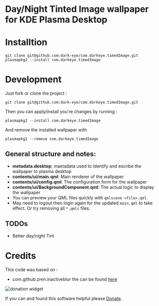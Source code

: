 # Day/Night Tinted Image wallpaper for KDE Plasma Desktop

# Installtion
```
git clone git@github.com:dark-eye/com.darkeye.timedImage.git
plasmapkg2 --install com.darkeye.timedImage
```

# Development

Just fork or clone the project :

`git clone git@github.com:dark-eye/com.darkeye.timedImage.git`

Then you can apply/install you're changes by running : 

`plasmapkg2 --install com.darkeye.timedImage`

And remove the installed wallpaper with

`plasmapkg2 --remove com.darkeye.timedImage`


## General structure and notes:

- **metadata.desktop**: maetadata used to identify and escribe the wallpaper to plasma desktop
- **contents/ui/main.qml**: Main renderer of the wallpaper
- **contents/ui/config.qml**: The configuration form for the wallpaper
- **contents/ui/BackgroundComponent.qml**: The actual logic to display the wallpaper
- You can preview your QML files quickly with `qmlscene <file>.qml`.
- May need to logout then login again for the updated `main.qml` to take effect. Or try removing
  all `*.qmlc` files.

## TODOs
- Better day/night Tint

# Credits

This code was based on :

- com.github.zren.inactiveblur the can be found [here](https://github.com/Zren/plasma-wallpapers/tree/master/inactiveblur)

![donation widget](http://img.shields.io/liberapay/receives/darkeye.svg?logo=liberapay)

If you can and found this software helpful please [Donate](https://liberapay.com/darkeye/). 
